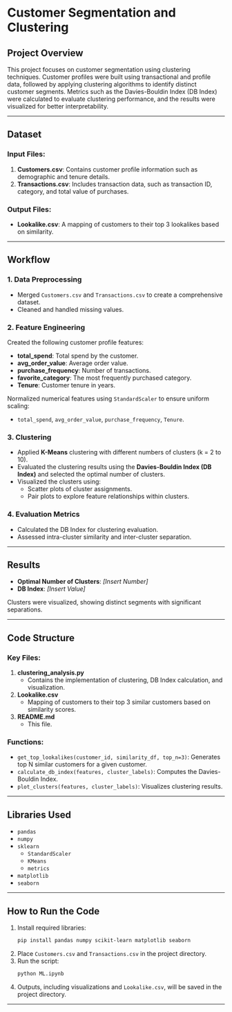 # Customer Segmentation and Clustering

## Project Overview
This project focuses on customer segmentation using clustering techniques. Customer profiles were built using transactional and profile data, followed by applying clustering algorithms to identify distinct customer segments. Metrics such as the Davies-Bouldin Index (DB Index) were calculated to evaluate clustering performance, and the results were visualized for better interpretability.

---

## Dataset
### Input Files:
1. **Customers.csv**: Contains customer profile information such as demographic and tenure details.
2. **Transactions.csv**: Includes transaction data, such as transaction ID, category, and total value of purchases.

### Output Files:
- **Lookalike.csv**: A mapping of customers to their top 3 lookalikes based on similarity.

---

## Workflow

### 1. Data Preprocessing
- Merged `Customers.csv` and `Transactions.csv` to create a comprehensive dataset.
- Cleaned and handled missing values.

### 2. Feature Engineering
Created the following customer profile features:
- **total_spend**: Total spend by the customer.
- **avg_order_value**: Average order value.
- **purchase_frequency**: Number of transactions.
- **favorite_category**: The most frequently purchased category.
- **Tenure**: Customer tenure in years.

Normalized numerical features using `StandardScaler` to ensure uniform scaling:
- `total_spend`, `avg_order_value`, `purchase_frequency`, `Tenure`.

### 3. Clustering
- Applied **K-Means** clustering with different numbers of clusters (k = 2 to 10).
- Evaluated the clustering results using the **Davies-Bouldin Index (DB Index)** and selected the optimal number of clusters.
- Visualized the clusters using:
  - Scatter plots of cluster assignments.
  - Pair plots to explore feature relationships within clusters.

### 4. Evaluation Metrics
- Calculated the DB Index for clustering evaluation.
- Assessed intra-cluster similarity and inter-cluster separation.

---

## Results
- **Optimal Number of Clusters**: _[Insert Number]_  
- **DB Index**: _[Insert Value]_  

Clusters were visualized, showing distinct segments with significant separations.

---

## Code Structure

### Key Files:
1. **clustering_analysis.py**
   - Contains the implementation of clustering, DB Index calculation, and visualization.
2. **Lookalike.csv**
   - Mapping of customers to their top 3 similar customers based on similarity scores.
3. **README.md**
   - This file.

### Functions:
- `get_top_lookalikes(customer_id, similarity_df, top_n=3)`: Generates top N similar customers for a given customer.
- `calculate_db_index(features, cluster_labels)`: Computes the Davies-Bouldin Index.
- `plot_clusters(features, cluster_labels)`: Visualizes clustering results.

---

## Libraries Used
- `pandas`
- `numpy`
- `sklearn`
  - `StandardScaler`
  - `KMeans`
  - `metrics`
- `matplotlib`
- `seaborn`

---

## How to Run the Code
1. Install required libraries:
   ```bash
   pip install pandas numpy scikit-learn matplotlib seaborn
   ```
2. Place `Customers.csv` and `Transactions.csv` in the project directory.
3. Run the script:
   ```bash
   python ML.ipynb
   ```
4. Outputs, including visualizations and `Lookalike.csv`, will be saved in the project directory.

---
